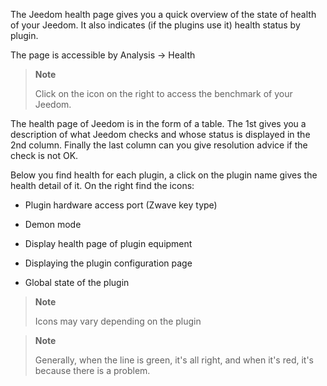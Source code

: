 The Jeedom health page gives you a quick overview of
the state of health of your Jeedom. It also indicates (if the plugins
use it) health status by plugin.

The page is accessible by Analysis → Health

> **Note**
>
> Click on the icon on the right to access the benchmark of your
> Jeedom.

The health page of Jeedom is in the form of a table. The 1st
gives you a description of what Jeedom checks and whose status
is displayed in the 2nd column. Finally the last column can you
give resolution advice if the check is not OK.

Below you find health for each plugin, a click on the
plugin name gives the health detail of it. On the right
find the icons:

-   Plugin hardware access port (Zwave key type)

-   Demon mode

-   Display health page of plugin equipment

-   Displaying the plugin configuration page

-   Global state of the plugin

> **Note**
>
> Icons may vary depending on the plugin

> **Note**
>
> Generally, when the line is green, it's all right,
> and when it's red, it's because there is a problem.

